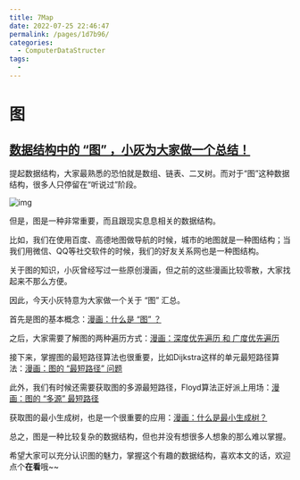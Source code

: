 ```yaml
---
title: 7Map
date: 2022-07-25 22:46:47
permalink: /pages/1d7b96/
categories:
  - ComputerDataStructer
tags:
  - 
---
```

# 图
## [数据结构中的 “图” ，小灰为大家做一个总结！](https://mp.weixin.qq.com/s?__biz=MzIxMjE5MTE1Nw==&mid=2653211701&idx=1&sn=1c22c9db8a6495d8dc6f4a064d2271ca&chksm=8c99beefbbee37f9b219dd16f7749072053d41aa3fcaafabdc12521832dfe81a4a93efa88ab2&mpshare=1&scene=1&srcid=09105SEMHkC2z6Kuy0peUn8r&sharer_sharetime=1599725088272&sharer_shareid=5cc2777764c85c1d841997739b5bb6f4&key=d88973753fa105581821f93a42dfeb669339097936576ab5169a835e269807af8c6177298ff531902d111819cce8f10fb2671f2950135d4c9d86b9263c40b23d737a2cb40d18e4aced0c02c56dad4ec772366bf426c1fd2a8cd35977967e00b9fd84df602fbce83057d2b190f62fc17eab940fac48ccfadb79b4dd1ad55a7a00&ascene=1&uin=MzEzNTMxNzU5NQ%3D%3D&devicetype=Windows+10+x64&version=62090529&lang=zh_CN&exportkey=AX%2B9uDfek%2Ft3xsGk9wLcq5E%3D&pass_ticket=ILCP%2F1aOSoxdBvYoh6UFyiqayEopSbUerx2rk7gbt3%2FfZ1hmRfSGhIOyj2a989NM&wx_header=0)

提起数据结构，大家最熟悉的恐怕就是数组、链表、二叉树。而对于“图”这种数据结构，很多人只停留在“听说过”阶段。

![img](assets/640-20210822112001-vr8s8un.png)

但是，图是一种非常重要，而且跟现实息息相关的数据结构。

比如，我们在使用百度、高德地图做导航的时候，城市的地图就是一种图结构；当我们用微信、QQ等社交软件的时候，我们的好友关系网也是一种图结构。

关于图的知识，小灰曾经写过一些原创漫画，但之前的这些漫画比较零散，大家找起来不那么方便。

因此，今天小灰特意为大家做一个关于 “图” 汇总。

首先是图的基本概念：[漫画：什么是 “图” ？](http://mp.weixin.qq.com/s?__biz=MzIxMjE5MTE1Nw==&mid=2653197523&idx=2&sn=893c01a31446d3c479c312836ae83819&chksm=8c99e609bbee6f1fb0df2fb60edb8fba5166b49ef200ab8fb3af4ff144b3f96b283a34ff776c&scene=21#wechat_redirect)

之后，大家需要了解图的两种遍历方式：[漫画：深度优先遍历 和 广度优先遍历](http://mp.weixin.qq.com/s?__biz=MzIxMjE5MTE1Nw==&mid=2653197523&idx=1&sn=4edecca7392534177eef521511ff740b&chksm=8c99e609bbee6f1fdb736f1bc45da5f6b6765ce190db68eac5a65ca22cc2694dc151f8db828f&scene=21#wechat_redirect)

接下来，掌握图的最短路径算法也很重要，比如Dijkstra这样的单元最短路径算法：[漫画：图的 “最短路径” 问题](http://mp.weixin.qq.com/s?__biz=MzIxMjE5MTE1Nw==&mid=2653197626&idx=1&sn=fca7472af006a7f8890ee84ad7cf1116&chksm=8c99e7e0bbee6ef6faa1a34160a5e135503425e37552e90dfca2fbc10f223dbf3b875e84e418&scene=21#wechat_redirect)

此外，我们有时候还需要获取图的多源最短路径，Floyd算法正好派上用场：[漫画：图的 “多源” 最短路径](http://mp.weixin.qq.com/s?__biz=MzIxMjE5MTE1Nw==&mid=2653197861&idx=1&sn=ed3140e711821206b5b50cd418614660&chksm=8c99e4ffbbee6de92ae00262ce1230bce3de384d3cadcf99c3f51aca4ca0c5f7f5a9f2e857df&scene=21#wechat_redirect)

获取图的最小生成树，也是一个很重要的应用：[漫画：什么是最小生成树？](http://mp.weixin.qq.com/s?__biz=MzIxMjE5MTE1Nw==&mid=2653198768&idx=1&sn=7ee80d95715e9267d0b562027dd4bce6&chksm=8c99eb6abbee627cacc6454cc8400710188f949437778e67ed077a707025e934ce0d926aa147&scene=21#wechat_redirect)

总之，图是一种比较复杂的数据结构，但也并没有想很多人想象的那么难以掌握。

希望大家可以充分认识图的魅力，掌握这个有趣的数据结构，喜欢本文的话，欢迎点个**在看**哦~~